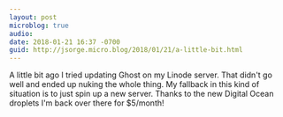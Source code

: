 ```yaml
---
layout: post
microblog: true
audio: 
date: 2018-01-21 16:37 -0700
guid: http://jsorge.micro.blog/2018/01/21/a-little-bit.html
---
```

A little bit ago I tried updating Ghost on my Linode server. That didn't go well and ended up nuking the whole thing. My fallback in this kind of situation is to just spin up a new server. Thanks to the new Digital Ocean droplets I'm back over there for $5/month!
